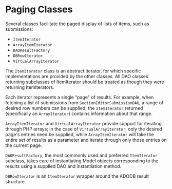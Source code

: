 # Paging Classes

Several classes facilitate the paged display of lists of items, such as submissions:

- `ItemIterator`
- `ArrayItemIterator`
- `DAOResultFactory`
- `DBRowIterator`
- `VirtualArrayIterator`

The `ItemIterator` class is an abstract iterator, for which specific implementations are provided by the other classes. All DAO classes returning subclasses of ItemIterator should be treated as though they were returning ItemIterators.

Each iterator represents a single “page" of results. For example, when fetching a list of submissions from `SectionEditorSubmissionDAO`, a range of desired row numbers can be supplied; the `ItemIterator` returned (specifically an `ArrayIterator`) contains information about that range.

`ArrayItemIterator` and `VirtualArrayIterator` provide support for iterating through PHP arrays; in the case of `VirtualArrayIterator`, only the desired page's entries need be supplied, while `ArrayItemIterator` will take the entire set of results as a parameter and iterate through only those entries on the current page.

`DAOResultFactory`, the most commonly used and preferred `ItemIterator` subclass, takes care of instantiating Model objects corresponding to the results using a supplied DAO and instantiation method.

`DBRowIterator` is an `ItemIterator` wrapper around the ADODB result structure.


